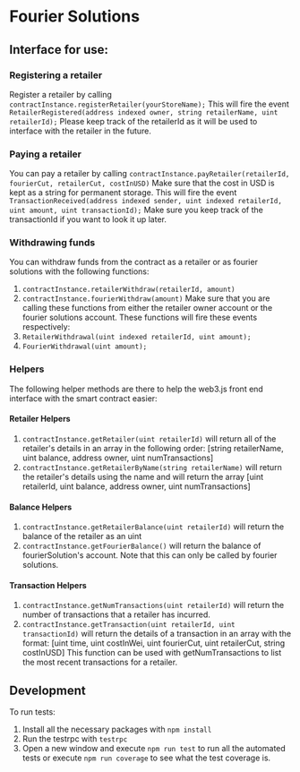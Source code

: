 # Fourier Solutions


## Interface for use:

### Registering a retailer
Register a retailer by calling `contractInstance.registerRetailer(yourStoreName);`
This will fire the event `RetailerRegistered(address indexed owner, string retailerName, uint retailerId);`
Please keep track of the retailerId as it will be used to interface with the retailer in the future.

### Paying a retailer
You can pay a retailer by calling `contractInstance.payRetailer(retailerId, fourierCut, retailerCut, costInUSD)`
Make sure that the cost in USD is kept as a string for permanent storage.
This will fire the event `TransactionReceived(address indexed sender, uint indexed retailerId, uint amount, uint transactionId);`
Make sure you keep track of the transactionId if you want to look it up later.

### Withdrawing funds
You can withdraw funds from the contract as a retailer or as fourier solutions with the following functions:
1. `contractInstance.retailerWithdraw(retailerId, amount)`
2. `contractInstance.fourierWithdraw(amount)`
Make sure that you are calling these functions from either the retailer owner account or the fourier solutions account.
These functions will fire these events respectively:
1. `RetailerWithdrawal(uint indexed retailerId, uint amount);`
2. `FourierWithdrawal(uint amount);`

### Helpers
The following helper methods are there to help the web3.js front end interface with the smart contract easier:

#### Retailer Helpers
1. `contractInstance.getRetailer(uint retailerId)`
will return all of the retailer's details in an array in the following order:
[string retailerName, uint balance, address owner, uint numTransactions]
2. `contractInstance.getRetailerByName(string retailerName)`
will return the retailer's details using the name and will return the array
[uint retailerId, uint balance, address owner, uint numTransactions]

#### Balance Helpers
1. `contractInstance.getRetailerBalance(uint retailerId)`
will return the balance of the retailer as an uint
2. `contractInstance.getFourierBalance()`
will return the balance of fourierSolution's account. Note that this can only be called by fourier solutions.

#### Transaction Helpers
1. `contractInstance.getNumTransactions(uint retailerId)`
will return the number of transactions that a retailer has incurred. 
2. `contractInstance.getTransaction(uint retailerId, uint transactionId)`
will return the details of a transaction in an array with the format:
[uint time, uint costInWei, uint fourierCut, uint retailerCut, string costInUSD]
This function can be used with getNumTransactions to list the most recent transactions for a retailer.




## Development

To run tests:
1. Install all the necessary packages with `npm install`
2. Run the testrpc with `testrpc`
3. Open a new window and execute `npm run test` to run all the automated tests
or execute `npm run coverage` to see what the test coverage is.

 